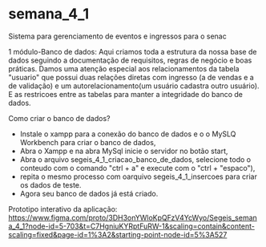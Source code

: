 # semana_4_1
Sistema para gerenciamento de eventos e ingressos para o senac


1 módulo-Banco de dados: Aqui criamos toda a estrutura da nossa base de dados seguindo a documentação de requisitos, regras de negócio e boas práticas. Damos uma atenção especial aos relacionamentos da tabela "usuario" que possui duas relações diretas com ingresso (a de vendas e a de validação) e um autorelacionamento(um usuário cadastra outro usuário). E as restricoes entre as tabelas para manter a integridade do banco de dados.

Como criar o banco de dados? 

- Instale o xampp para a conexão do banco de dados e o o MySLQ Workbench para criar o banco de dados,
- Abra o Xampp e na abra MySql inicie o servidor no botão start,
- Abra o arquivo segeis_4_1_criacao_banco_de_dados, selecione todo o conteudo com o comando "ctrl + a" e execute com o "ctrl + "espaco"),
- repita o mesmo processo com oarquivo segeis_4_1_insercoes para criar os dados de teste.
- Agora seu banco de dados já está criado.

Prototipo interativo da aplicação: https://www.figma.com/proto/3DH3onYWloKpQFzV4YcWyo/Segeis_semana_4_1?node-id=5-703&t=C7HgniuKYRptFuRW-1&scaling=contain&content-scaling=fixed&page-id=1%3A2&starting-point-node-id=5%3A527
